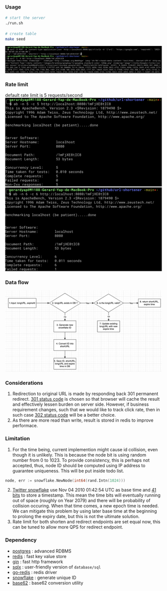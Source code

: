 ### Usage
```bash
# start the server
./run.sh

# create table
make seed
```
![](./asset/usage.png)

### Rate limit
default rate limit is 5 requests/second
![](./asset/ratelimit1.png)
![](./asset/ratelimit2.png)

### Data flow
![](./asset/shorten.png)


### Considerations
1. Redirection to original URL is made by responding back 301 permanent redirect. [301 status code](https://developer.mozilla.org/en-US/docs/Web/HTTP/Status/301) is chosen so that browser will cache the result and effectively lessen burden on server side. However, if business requirement changes, such that we would like to track click rate, then in such case [302 status code](https://developer.mozilla.org/en-US/docs/Web/HTTP/Status/302) will be a better choice.
2. As there are more read than write, result is stored in redis to improve performace.

### Limitation
1. For the time being, current implemention might cause id collision, even though it is unlikely. This is because the node bit is using random number from 0 to 1023. To provide consistency, this is perhaps not accepted, thus, node ID should be computed using IP address to guarantee uniqueness. This will be put inside todo list.
```go
node, err := snowflake.NewNode(int64(rand.Intn(1024)))
```
2. [Twitter snowflake](https://github.com/bwmarrin/snowflake/blob/master/snowflake.go#L17) use  Nov 04 2010 01:42:54 UTC as base time and [41 bits](https://github.com/bwmarrin/snowflake/blob/master/snowflake.go#L117) to store a timestamp. This mean the time bits will eventually running out of space (roughly on Year 2079) and there will be probability of collision occuring. When that time comes, a new epoch time is needed. We can mitigate this problem by using later base time at the beginning to prolong the expiry date, but this is not the ultimate solution.
3. Rate limit for both shorten and redirect endpoints are set equal now, this can be tuned to allow more QPS for redirect endpoint.

### Dependency
- [postgres](https://www.postgresql.org/docs/) : advanced RDBMS
- [redis](https://redis.io/documentation) : fast key value store
- [gin](https://github.com/gin-gonic/gin) : fast http framework
- [sqlx](https://github.com/jmoiron/sqlx) : user-friendly version of `database/sql`
- [go-redis](https://github.com/go-redis/redis) : redis driver
- [snowflake](https://github.com/bwmarrin/snowflake) : generate unique ID
- [base62](https://github.com/mattheath/base62) : base62 conversion utility
